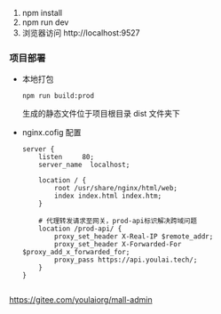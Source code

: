 1. npm install
2. npm run dev
3. 浏览器访问 http://localhost:9527

### 项目部署

- 本地打包

  ```
  npm run build:prod
  ```

  生成的静态文件位于项目根目录 dist 文件夹下

- nginx.cofig 配置

  ```
  server {
      listen     80;
      server_name  localhost;

      location / {
          root /usr/share/nginx/html/web;
          index index.html index.htm;
      }

      # 代理转发请求至网关，prod-api标识解决跨域问题
      location /prod-api/ {
          proxy_set_header X-Real-IP $remote_addr;
          proxy_set_header X-Forwarded-For $proxy_add_x_forwarded_for;
          proxy_pass https://api.youlai.tech/;
      }
  }


https://gitee.com/youlaiorg/mall-admin